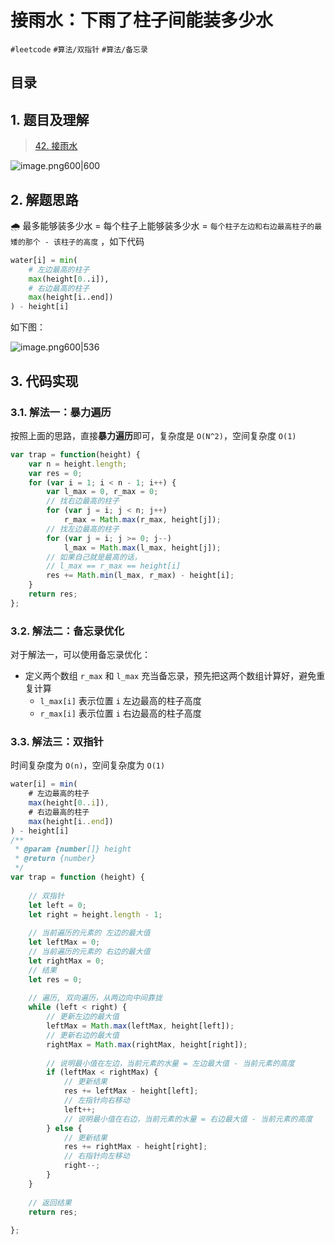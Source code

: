 
# 接雨水：下雨了柱子间能装多少水


`#leetcode` `#算法/双指针` `#算法/备忘录`   


## 目录
<!-- toc -->
 ## 1. 题目及理解 

> [42. 接雨水](https://leetcode.cn/problems/trapping-rain-water/)


![image.png600|600](https://832-1310531898.cos.ap-beijing.myqcloud.com/202407310906405.png?imageSlim)

## 2. 解题思路

🌧 最多能够装多少水 = 每个柱子上能够装多少水 = `每个柱子左边和右边最高柱子的最矮的那个 - 该柱子的高度` ，如下代码

```python
water[i] = min(
    # 左边最高的柱子
    max(height[0..i]),  
    # 右边最高的柱子
    max(height[i..end]) 
) - height[i]
```

如下图：

![image.png600|536](https://832-1310531898.cos.ap-beijing.myqcloud.com/202407310915725.png?imageSlim)

## 3. 代码实现

### 3.1. 解法一：暴力遍历

按照上面的思路，直接**暴力遍历**即可，复杂度是 `O(N^2)`，空间复杂度 `O(1)`

```javascript
var trap = function(height) {
    var n = height.length;
    var res = 0;
    for (var i = 1; i < n - 1; i++) {
        var l_max = 0, r_max = 0;
        // 找右边最高的柱子
        for (var j = i; j < n; j++)
            r_max = Math.max(r_max, height[j]);
        // 找左边最高的柱子
        for (var j = i; j >= 0; j--)
            l_max = Math.max(l_max, height[j]);
        // 如果自己就是最高的话，
        // l_max == r_max == height[i]
        res += Math.min(l_max, r_max) - height[i];
    }
    return res;
};
```

### 3.2. 解法二：备忘录优化

对于解法一，可以使用备忘录优化：

- 定义两个数组 `r_max` 和 `l_max` 充当备忘录，预先把这两个数组计算好，避免重复计算
	- `l_max[i]` 表示位置 `i` 左边最高的柱子高度
	- `r_max[i]` 表示位置 `i` 右边最高的柱子高度

### 3.3. 解法三：双指针

时间复杂度为 `O(n)`，空间复杂度为 `O(1)`

```javascript
water[i] = min(
    # 左边最高的柱子
    max(height[0..i]),  
    # 右边最高的柱子
    max(height[i..end]) 
) - height[i]
/**  
 * @param {number[]} height  
 * @return {number}  
 */  
var trap = function (height) {  
  
    // 双指针  
    let left = 0;  
    let right = height.length - 1;  
  
    // 当前遍历的元素的 左边的最大值  
    let leftMax = 0;  
    // 当前遍历的元素的 右边的最大值  
    let rightMax = 0;  
    // 结果  
    let res = 0;  
  
    // 遍历, 双向遍历，从两边向中间靠拢  
    while (left < right) {  
        // 更新左边的最大值  
        leftMax = Math.max(leftMax, height[left]);  
        // 更新右边的最大值  
        rightMax = Math.max(rightMax, height[right]);  
  
        // 说明最小值在左边，当前元素的水量 = 左边最大值 - 当前元素的高度  
        if (leftMax < rightMax) {  
            // 更新结果  
            res += leftMax - height[left];  
            // 左指针向右移动  
            left++;  
            // 说明最小值在右边，当前元素的水量 = 右边最大值 - 当前元素的高度  
        } else {  
            // 更新结果  
            res += rightMax - height[right];  
            // 右指针向左移动  
            right--;  
        }  
    }  
  
    // 返回结果  
    return res;  
  
};
```

